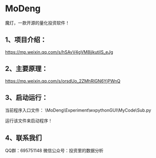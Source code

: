 # MoDeng

魔灯，一款开源的量化投资软件！



1、项目介绍：
------------
https://mp.weixin.qq.com/s/hSAvV4gVM8jjkutiIS_eJg



2、主要原理：
------------
https://mp.weixin.qq.com/s/orsdUo_2ZMhRIGN6YjPWnQ



3、启动运行：
------------
当前程序入口文件：
\MoDeng\Experiment\wxpythonGUI\MyCode\Sub.py

运行该文件来启动程序！



4、联系我们
------------

QQ群：695751148
微信公众号：投资里的数据分析


